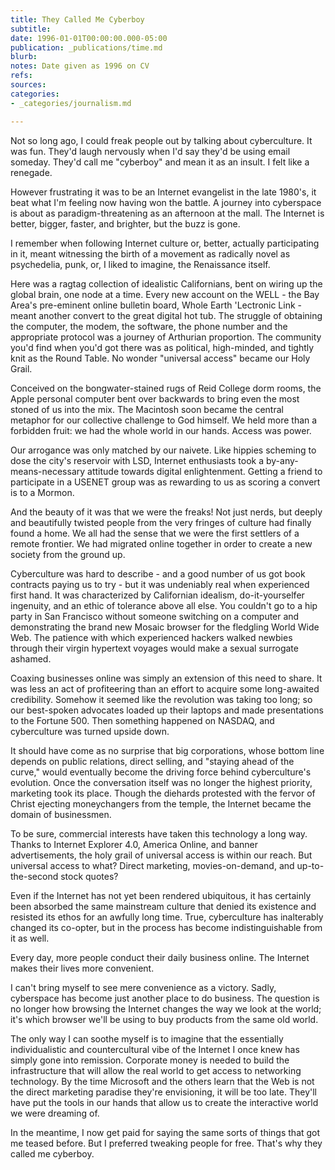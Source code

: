 ```yaml
---
title: They Called Me Cyberboy
subtitle: 
date: 1996-01-01T00:00:00.000-05:00
publication: _publications/time.md
blurb: 
notes: Date given as 1996 on CV
refs: 
sources: 
categories:
- _categories/journalism.md

---
```

Not so long ago, I could freak people out by talking about cyberculture. It was fun. They'd laugh nervously when I'd say they'd be using email someday. They'd call me "cyberboy" and mean it as an insult. I felt like a renegade.

However frustrating it was to be an Internet evangelist in the late 1980's, it beat what I'm feeling now having won the battle. A journey into cyberspace is about as paradigm-threatening as an afternoon at the mall. The Internet is better, bigger, faster, and brighter, but the buzz is gone.

I remember when following Internet culture or, better, actually participating in it, meant witnessing the birth of a movement as radically novel as psychedelia, punk, or, I liked to imagine, the Renaissance itself.

Here was a ragtag collection of idealistic Californians, bent on wiring up the global brain, one node at a time. Every new account on the WELL - the Bay Area's pre-eminent online bulletin board, Whole Earth 'Lectronic Link - meant another convert to the great digital hot tub. The struggle of obtaining the computer, the modem, the software, the phone number and the appropriate protocol was a journey of Arthurian proportion. The community you'd find when you'd got there was as political, high-minded, and tightly knit as the Round Table. No wonder "universal access" became our Holy Grail.

Conceived on the bongwater-stained rugs of Reid College dorm rooms, the Apple personal computer bent over backwards to bring even the most stoned of us into the mix. The Macintosh soon became the central metaphor for our collective challenge to God himself. We held more than a forbidden fruit: we had the whole world in our hands. Access was power.

Our arrogance was only matched by our naivete. Like hippies scheming to dose the city's reservoir with LSD, Internet enthusiasts took a by-any-means-necessary attitude towards digital enlightenment. Getting a friend to participate in a USENET group was as rewarding to us as scoring a convert is to a Mormon.

And the beauty of it was that we were the freaks! Not just nerds, but deeply and beautifully twisted people from the very fringes of culture had finally found a home. We all had the sense that we were the first settlers of a remote frontier. We had migrated online together in order to create a new society from the ground up.

Cyberculture was hard to describe - and a good number of us got book contracts paying us to try - but it was undeniably real when experienced first hand. It was characterized by Californian idealism, do-it-yourselfer ingenuity, and an ethic of tolerance above all else. You couldn't go to a hip party in San Francisco without someone switching on a computer and demonstrating the brand new Mosaic browser for the fledgling World Wide Web. The patience with which experienced hackers walked newbies through their virgin hypertext voyages would make a sexual surrogate ashamed.

Coaxing businesses online was simply an extension of this need to share. It was less an act of profiteering than an effort to acquire some long-awaited credibility. Somehow it seemed like the revolution was taking too long; so our best-spoken advocates loaded up their laptops and made presentations to the Fortune 500. Then something happened on NASDAQ, and cyberculture was turned upside down.

It should have come as no surprise that big corporations, whose bottom line depends on public relations, direct selling, and "staying ahead of the curve," would eventually become the driving force behind cyberculture's evolution. Once the conversation itself was no longer the highest priority, marketing took its place. Though the diehards protested with the fervor of Christ ejecting moneychangers from the temple, the Internet became the domain of businessmen.

To be sure, commercial interests have taken this technology a long way. Thanks to Internet Explorer 4.0, America Online, and banner advertisements, the holy grail of universal access is within our reach. But universal access to what? Direct marketing, movies-on-demand, and up-to-the-second stock quotes?

Even if the Internet has not yet been rendered ubiquitous, it has certainly been absorbed the same mainstream culture that denied its existence and resisted its ethos for an awfully long time. True, cyberculture has inalterably changed its co-opter, but in the process has become indistinguishable from it as well.

Every day, more people conduct their daily business online. The Internet makes their lives more convenient.

I can't bring myself to see mere convenience as a victory. Sadly, cyberspace has become just another place to do business. The question is no longer how browsing the Internet changes the way we look at the world; it's which browser we'll be using to buy products from the same old world.

The only way I can soothe myself is to imagine that the essentially individualistic and countercultural vibe of the Internet I once knew has simply gone into remission. Corporate money is needed to build the infrastructure that will allow the real world to get access to networking technology. By the time Microsoft and the others learn that the Web is not the direct marketing paradise they're envisioning, it will be too late. They'll have put the tools in our hands that allow us to create the interactive world we were dreaming of.

In the meantime, I now get paid for saying the same sorts of things that got me teased before. But I preferred tweaking people for free. That's why they called me cyberboy.